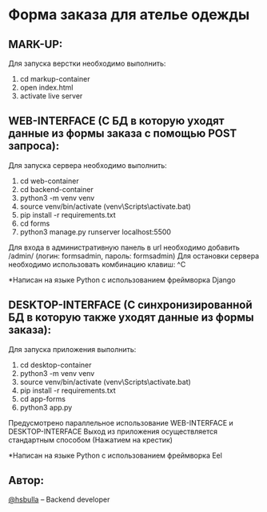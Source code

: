 # Форма заказа для ателье одежды 

## MARK-UP:

Для запуска верстки необходимо выполнить:

1. cd markup-container
2. open index.html
3. activate live server

## WEB-INTERFACE (C БД в которую уходят данные из формы заказа с помощью POST запроса):

Для запуска сервера необходимо выполнить:

1. cd web-container
2. cd backend-container
3. python3 -m venv venv
4. source venv/bin/activate (venv\Scripts\activate.bat)
5. pip install -r requirements.txt
6. cd forms
7. python3 manage.py runserver localhost:5500

Для входа в административную панель в url необходимо добавить /admin/ (логин: formsadmin, пароль: formsadmin)
Для остановки сервера необходимо использовать комбинацию клавиш: ^C

*Написан на языке Python с использованием фреймворка Django

## DESKTOP-INTERFACE (C синхронизированной БД в которую также уходят данные из формы заказа):

Для запуска приложения выполнить:

1. cd desktop-container
2. python3 -m venv venv
3. source venv/bin/activate (venv\Scripts\activate.bat)
4. pip install -r requirements.txt
5. cd app-forms
6. python3 app.py

Предусмотрено параллельное использование WEB-INTERFACE и DESKTOP-INTERFACE
Выход из приложения осуществляется стандартным способом (Нажатием на крестик)

*Написан на языке Python с использованием фреймворка Eel


## Автор:
[@hsbulla](https://github.com/hsbulla) – Backend developer
